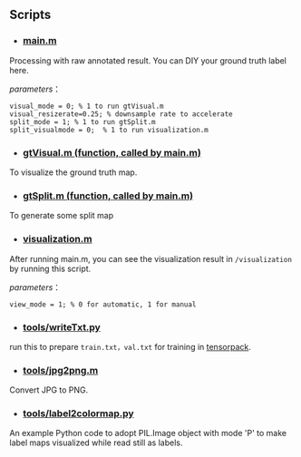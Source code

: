 ## Scripts

- ### [main.m](main.m)
Processing with raw annotated result. You can DIY your ground truth label here.

*parameters*：
```
visual_mode = 0; % 1 to run gtVisual.m
visual_resizerate=0.25; % downsample rate to accelerate
split_mode = 1; % 1 to run gtSplit.m
split_visualmode = 0;  % 1 to run visualization.m
```

- ### [gtVisual.m (function, called by main.m)](gtVisual.m)

To visualize the ground truth map.

- ### [gtSplit.m (function, called by main.m)](gtSplit.m)

To generate some split map

- ### [visualization.m](visualization.m)

After running main.m, you can see the visualization result in ```/visualization``` by running this script.

*parameters*：

```
view_mode = 1; % 0 for automatic, 1 for manual
```

- ### [tools/writeTxt.py](tools/writeTxt.py)

run this to prepare ```train.txt，val.txt``` for training in [tensorpack](https://github.com/MarcWong/tensorpack).


- ### [tools/jpg2png.m](tools/jpg2png.m)

Convert JPG to PNG.

- ### [tools/label2colormap.py](tools/label2colormap.py)

An example Python code to adopt PIL.Image object with mode 'P' to make label maps visualized while read still as labels.
